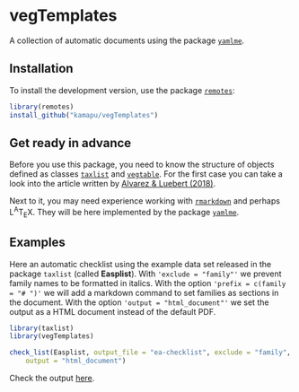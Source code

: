 
# vegTemplates

A collection of automatic documents using the package
[`yamlme`](https://github.com/kamapu/yamlme/).

## Installation

To install the development version, use the package
[`remotes`](https://remotes.r-lib.org/):

``` r
library(remotes)
install_github("kamapu/vegTemplates")
```

## Get ready in advance

Before you use this package, you need to know the structure of objects
defined as classes [`taxlist`](https://docs.ropensci.org/taxlist/) and
[`vegtable`](https://github.com/kamapu/vegtable/). For the first case
you can take a look into the article written by [Alvarez & Luebert
(2018)](https://doi.org/10.3897/bdj.6.e23635).

Next to it, you may need experience working with
[`rmarkdown`](https://rmarkdown.rstudio.com/) and perhaps <span
class="latex">L<sup>A</sup>T<sub>E</sub>X</span>. They will be here
implemented by the package
[`yamlme`](https://kamapu.github.io/rpkg/yamlme/).

## Examples

Here an automatic checklist using the example data set released in the
package `taxlist` (called **Easplist**). With `'exclude = "family"'` we
prevent family names to be formatted in italics. With the option
`'prefix = c(family = "# ")'` we will add a markdown command to set
families as sections in the document. With the option
`'output = "html_document"'` we set the output as a HTML document
instead of the default PDF.

``` r
library(taxlist)
library(vegTemplates)

check_list(Easplist, output_file = "ea-checklist", exclude = "family", prefix = c(family = "# "),
    output = "html_document")
```

Check the output [here](docs/ea-checklist.html).
